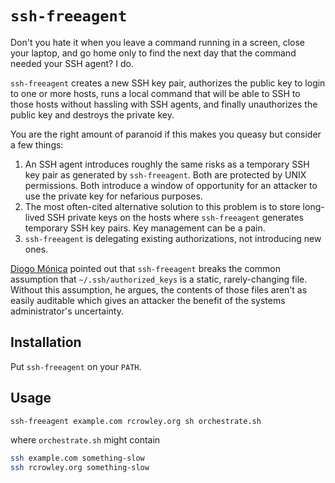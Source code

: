 `ssh-freeagent`
===============

Don't you hate it when you leave a command running in a screen, close your laptop, and go home only to find the next day that the command needed your SSH agent?  I do.

`ssh-freeagent` creates a new SSH key pair, authorizes the public key to login to one or more hosts, runs a local command that will be able to SSH to those hosts without hassling with SSH agents, and finally unauthorizes the public key and destroys the private key.

You are the right amount of paranoid if this makes you queasy but consider a few things:

1. An SSH agent introduces roughly the same risks as a temporary SSH key pair as generated by `ssh-freeagent`.  Both are protected by UNIX permissions.  Both introduce a window of opportunity for an attacker to use the private key for nefarious purposes.
2. The most often-cited alternative solution to this problem is to store long-lived SSH private keys on the hosts where `ssh-freeagent` generates temporary SSH key pairs.  Key management can be a pain.
3. `ssh-freeagent` is delegating existing authorizations, not introducing new ones.

[Diogo Mónica](https://diogomonica.com) pointed out that `ssh-freeagent` breaks the common assumption that `~/.ssh/authorized_keys` is a static, rarely-changing file.  Without this assumption, he argues, the contents of those files aren't as easily auditable which gives an attacker the benefit of the systems administrator's uncertainty.

Installation
------------

Put `ssh-freeagent` on your `PATH`.

Usage
-----

```sh
ssh-freeagent example.com rcrowley.org sh orchestrate.sh
```

where `orchestrate.sh` might contain

```sh
ssh example.com something-slow
ssh rcrowley.org something-slow
```
